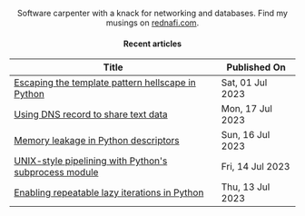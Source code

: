 <div align="center">

Software carpenter with a knack for networking and databases. Find my musings on
<a href="https://rednafi.com/" rel="me">rednafi.com</a>.
<div>

#### Recent articles

| Title | Published On |
| ----- | ------------ |
| [Escaping the template pattern hellscape in Python](https://rednafi.com/python/escape_template_pattern/) | Sat, 01 Jul 2023 |
| [Using DNS record to share text data](https://rednafi.com/misc/dns_record_to_share_text/) | Mon, 17 Jul 2023 |
| [Memory leakage in Python descriptors](https://rednafi.com/python/memory_leakage_in_descriptors/) | Sun, 16 Jul 2023 |
| [UNIX-style pipelining with Python's subprocess module](https://rednafi.com/python/unix_style_pipeline_with_subprocess/) | Fri, 14 Jul 2023 |
| [Enabling repeatable lazy iterations in Python](https://rednafi.com/python/enable_repeatable_lazy_iterations/) | Thu, 13 Jul 2023 |
